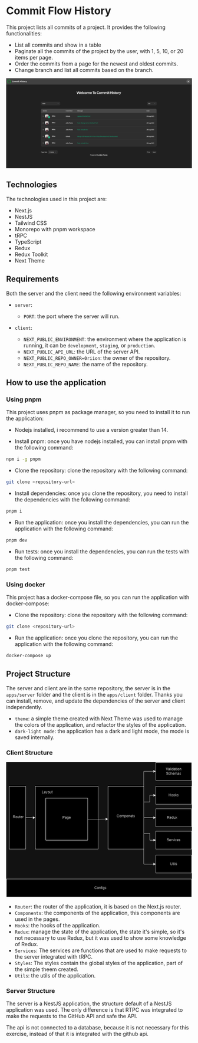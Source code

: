 # Commit Flow History

This project lists all commits of a project. It provides the following functionalities:

- List all commits and show in a table
- Paginate all the commits of the project by the user, with 1, 5, 10, or 20 items per page.
- Order the commits from a page for the newest and oldest commits.
- Change branch and list all commits based on the branch.

![Example images](./docs/media/commit-flow.png)

## Technologies

The technologies used in this project are:

- Next.js
- NestJS
- Tailwind CSS
- Monorepo with pnpm workspace
- tRPC
- TypeScript
- Redux
- Redux Toolkit
- Next Theme

## Requirements

Both the server and the client need the following environment variables:

- `server`:
    - `PORT`: the port where the server will run.

- `client`:
    - `NEXT_PUBLIC_ENVIRONMENT`: the environment where the application is running, it can be `development`, `staging`, or `production`.
    - `NEXT_PUBLIC_API_URL`: the URL of the server API.
    - `NEXT_PUBLIC_REPO_OWNER=0riion`: the owner of the repository.
    - `NEXT_PUBLIC_REPO_NAME`: the name of the repository.

## How to use the application

### Using pnpm

This project uses pnpm as package manager, so you need to install it to run the application:

- Nodejs installed, i recommend to use a version greater than 14.

- Install pnpm: once you have nodejs installed, you can install pnpm with the following command:

```bash
npm i -g pnpm
```

- Clone the repository: clone the repository with the following command:

```bash
git clone <repository-url>
```

- Install dependencies: once you clone the repository, you need to install the dependencies with the following command:

```bash
pnpm i
```

- Run the application: once you install the dependencies, you can run the application with the following command:

```bash
pnpm dev
```

- Run tests: once you install the dependencies, you can run the tests with the following command:

```bash
pnpm test
```

### Using docker

This project has a docker-compose file, so you can run the application with docker-compose:

- Clone the repository: clone the repository with the following command:

```bash
git clone <repository-url>
```

- Run the application: once you clone the repository, you can run the application with the following command:

```bash
docker-compose up
```

## Project Structure

The server and client are in the same repository, the server is in the `apps/server` folder and the client is in the `apps/client` folder. Thanks you can install, remove, and update the dependencies of the server and client independently.

- `theme`: a simple theme created with Next Theme was used to manage the colors of the application, and refactor the styles of the application.
- `dark-light mode`: the application has a dark and light mode, the mode is saved internally.

### Client Structure

![Client Image](./.media/client.png)

- `Router`: the router of the application, it is based on the Next.js router.
- `Components`: the components of the application, this components are used in the pages.
- `Hooks`: the hooks of the application.
- `Redux`: manage the state of the application, the state it's simple, so it's not necessary to use Redux, but it was used to show some knowledge of Redux.
- `Services`: The services are functions that are used to make requests to the server integrated with tRPC.
- `Styles`: The styles contain the global styles of the application, part of the simple theem created.
- `Utils`: the utils of the application.

### Server Structure

The server is a NestJS application, the structure default of a NestJS application was used. The only difference is that RTPC was integrated to make the requests to the GitHub API and safe the API.

The api is not connected to a database, because it is not necessary for this exercise, instead of that it is integrated with the github api.
